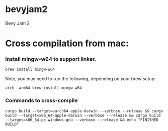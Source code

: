 # bevyjam2
Bevy Jam 2

# Cross compilation from mac:

### Install mingw-w64 to support linker.

```shell
brew install mingw-w64
```

Note, you may need to run the following, depending on your brew setup:

```shell
arch -arm64 brew install mingw-w64
```

### Commands to cross-compile
```shell
cargo build --target=aarch64-apple-darwin --verbose --release && cargo build --target=x86_64-apple-darwin --verbose --release && cargo build --target=x86_64-pc-windows-gnu --verbose --release && echo "FINISHED BUILD"
```